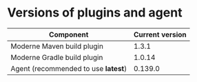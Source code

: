 # Versions of plugins and agent

| Component                             | Current version |
| ------------------------------------- | --------------- |
| Moderne Maven build plugin            | 1.3.1           |
| Moderne Gradle build plugin           | 1.0.14          |
| Agent (recommended to use **latest**) | 0.139.0         |

